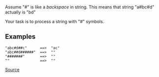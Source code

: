 Assume "#" is like a *backspace* in string. This means that string "a#bc#d" actually is "bd"

Your task is to process a string with "#" symbols.

## Examples
```
"abc#d##c"      ==>  "ac"
"abc##d######"  ==>  ""
"#######"       ==>  ""
""              ==>  ""
```

[Source](https://www.codewars.com/kata/5727bb0fe81185ae62000ae3)
